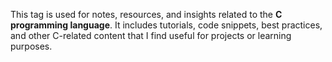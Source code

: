 This tag is used for notes, resources, and insights related to the **C programming language**. It includes tutorials, code snippets, best practices, and other C-related content that I find useful for projects or learning purposes.